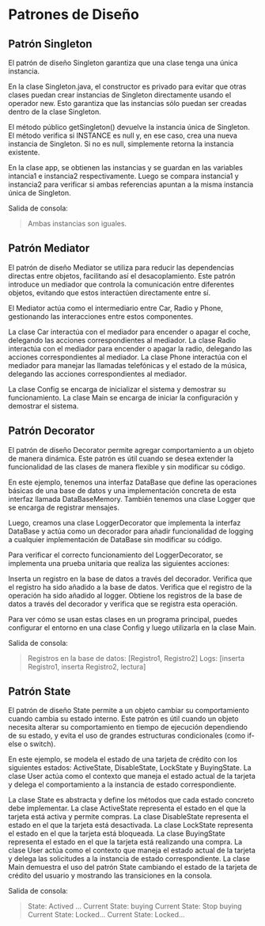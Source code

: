 # Patrones de Diseño

## Patrón Singleton

El patrón de diseño Singleton garantiza que una clase tenga una única instancia.

En la clase Singleton.java, el constructor es privado para evitar que otras clases puedan crear instancias de Singleton directamente usando el operador new. Esto garantiza que las instancias sólo puedan ser creadas dentro de la clase Singleton.

El método público getSingleton() devuelve la instancia única de Singleton. El método verifica si INSTANCE es null y, en ese caso, crea una nueva instancia de Singleton. Si no es null, simplemente retorna la instancia existente.

En la clase app, se obtienen las instancias y se guardan en las variables intancia1 e instancia2 respectivamente. Luego se compara instancia1 y instancia2 para verificar si ambas referencias apuntan a la misma instancia única de Singleton.

Salida de consola:
> Ambas instancias son iguales.

## Patrón Mediator

El patrón de diseño Mediator se utiliza para reducir las dependencias directas entre objetos, facilitando así el desacoplamiento. Este patrón introduce un mediador que controla la comunicación entre diferentes objetos, evitando que estos interactúen directamente entre sí.

El Mediator actúa como el intermediario entre Car, Radio y Phone, gestionando las interacciones entre estos componentes.

La clase Car interactúa con el mediador para encender o apagar el coche, delegando las acciones correspondientes al mediador.
La clase Radio interactúa con el mediador para encender o apagar la radio, delegando las acciones correspondientes al mediador.
La clase Phone interactúa con el mediador para manejar las llamadas telefónicas y el estado de la música, delegando las acciones correspondientes al mediador.

La clase Config se encarga de inicializar el sistema y demostrar su funcionamiento.
La clase Main se encarga de iniciar la configuración y demostrar el sistema.

## Patrón Decorator

El patrón de diseño Decorator permite agregar comportamiento a un objeto de manera dinámica. Este patrón es útil cuando se desea extender la funcionalidad de las clases de manera flexible y sin modificar su código.

En este ejemplo, tenemos una interfaz DataBase que define las operaciones básicas de una base de datos y una implementación concreta de esta interfaz llamada DataBaseMemory. También tenemos una clase Logger que se encarga de registrar mensajes.

Luego, creamos una clase LoggerDecorator que implementa la interfaz DataBase y actúa como un decorador para añadir funcionalidad de logging a cualquier implementación de DataBase sin modificar su código.

Para verificar el correcto funcionamiento del LoggerDecorator, se implementa una prueba unitaria que realiza las siguientes acciones:

Inserta un registro en la base de datos a través del decorador.
Verifica que el registro ha sido añadido a la base de datos.
Verifica que el registro de la operación ha sido añadido al logger.
Obtiene los registros de la base de datos a través del decorador y verifica que se registra esta operación.

Para ver cómo se usan estas clases en un programa principal, puedes configurar el entorno en una clase Config y luego utilizarla en la clase Main.

Salida de consola:
> Registros en la base de datos: [Registro1, Registro2]
> Logs: [inserta Registro1, inserta Registro2, lectura]

## Patrón State

El patrón de diseño State permite a un objeto cambiar su comportamiento cuando cambia su estado interno. Este patrón es útil cuando un objeto necesita alterar su comportamiento en tiempo de ejecución dependiendo de su estado, y evita el uso de grandes estructuras condicionales (como if-else o switch).

En este ejemplo, se modela el estado de una tarjeta de crédito con los siguientes estados: ActiveState, DisableState, LockState y BuyingState. La clase User actúa como el contexto que maneja el estado actual de la tarjeta y delega el comportamiento a la instancia de estado correspondiente.

La clase State es abstracta y define los métodos que cada estado concreto debe implementar.
La clase ActiveState representa el estado en el que la tarjeta está activa y permite compras.
La clase DisableState representa el estado en el que la tarjeta está desactivada.
La clase LockState representa el estado en el que la tarjeta está bloqueada.
La clase BuyingState representa el estado en el que la tarjeta está realizando una compra.
La clase User actúa como el contexto que maneja el estado actual de la tarjeta y delega las solicitudes a la instancia de estado correspondiente.
La clase Main demuestra el uso del patrón State cambiando el estado de la tarjeta de crédito del usuario y mostrando las transiciones en la consola.

Salida de consola:
> State: Actived ...
> Current State: buying
> Current State: Stop buying
> Current State: Locked...
> Current State: Locked...